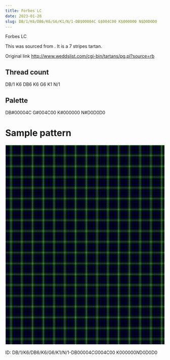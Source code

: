 ```yaml
---
title: Forbes LC
date: 2023-01-28
slug: DB/1/K6/DB6/K6/G6/K1/N/1-DB$00004C G$004C00 K$000000 N$D0D0D0
---
```

Forbes LC

This was sourced from <no value>.  It is a 7 stripes tartan.

Original link http://www.weddslist.com/cgi-bin/tartans/pg.pl?source=rb

## Thread count
DB/1 K6 DB6 K6 G6 K1 N/1

## Palette
DB#00004C G#004C00 K#000000 N#D0D0D0

# Sample pattern

![Tartan detail](tartan.png "DB/1 K6 DB6 K6 G6 K1 N/1 tartan")

ID: DB/1/K6/DB6/K6/G6/K1/N/1-DB$00004C G$004C00 K$000000 N$D0D0D0